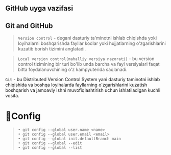 <h2>GitHub uyga vazifasi

## Git and GitHub<br>
> `Version control` - degani dasturiy ta'minotni ishlab chiqishda yoki loyihalarni boshqarishda fayllar kodlar yoki hujjatlarning o'zgarishlarini kuzatib borish tizimini anglatadi.<br>

> `Local version control(mahalliy versiya nazorati)` - bu version control tizimining bir turi bo'lib unda barcha va fayl versiyalari faqat bitta foydalanuvchining o'z kampyuterida saqlanadi.<br>

 `Git` - bu Distributed Version Control System yani dasturiy taminotni ishlab chiqishida va boshqa loyihalarda fayllarning o'zgarishlarini kuzatish boshqarish va jamoaviy ishni muvofiqlashtirish uchun ishlatiladigan kuchli vosita.<br>

# 📌Config <br>
> `• git config --global user.name <name>`<br>
> `• git config --global user.email <email>`<br>
> `• git config --global init.defaultBranch main`<br>
> `• git config --global --edit`<br>
> `• git config --global --list`<br>



